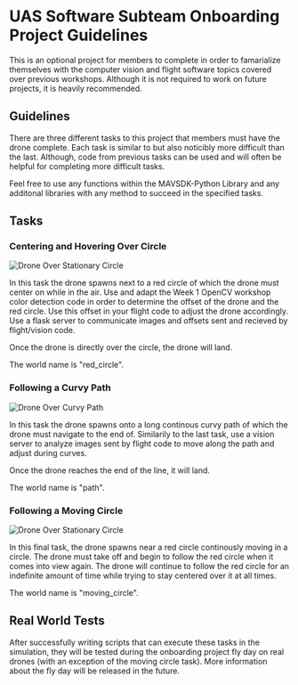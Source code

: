 # UAS Software Subteam Onboarding Project Guidelines

This is an optional project for members to complete in order to famarialize themselves with the computer vision and flight software topics covered over previous workshops. Although it is not required to work on future projects, it is heavily recommended.

## Guidelines
There are three different tasks to this project that members must have the drone complete. Each task is similar to but also noticibly more difficult than the last. Although, code from previous tasks can be used and will often be helpful for completing more difficult tasks.

Feel free to use any functions within the MAVSDK-Python Library and any additonal libraries with any method to succeed in the specified tasks.

## Tasks
### Centering and Hovering Over Circle 
![Drone Over Stationary Circle](https://github.com/user-attachments/assets/ac628768-110b-4414-be68-8a754b9e3995)

In this task the drone spawns next to a red circle of which the drone must center on while in the air. Use and adapt the Week 1 OpenCV workshop color detection code in order to determine the offset of the drone and the red circle. Use this offset in your flight code to adjust the drone accordingly. Use a flask server to communicate images and offsets sent and recieved by flight/vision code. 

Once the drone is directly over the circle, the drone will land.

The world name is "red_circle".

### Following a Curvy Path
![Drone Over Curvy Path](https://github.com/user-attachments/assets/c3df1888-9a03-4dbe-b9dd-e881a9329803)

In this task the drone spawns onto a long continous curvy path of which the drone must navigate to the end of. Similarily to the last task, use a vision server to analyze images sent by flight code to move along the path and adjust during curves.

Once the drone reaches the end of the line, it will land.

The world name is "path".

### Following a Moving Circle
![Drone Over Stationary Circle](https://github.com/user-attachments/assets/58396f92-9f16-4d63-959d-31dee838ad69)

In this final task, the drone spawns near a red circle continously moving in a circle. The drone must take off and begin to follow the red circle when it comes into view again. The drone will continue to follow the red circle for an indefinite amount of time while trying to stay centered over it at all times.

The world name is "moving_circle".
## Real World Tests
After successfully writing scripts that can execute these tasks in the simulation, they will be tested during the onboarding project fly day on real drones (with an exception of the moving circle task). More information about the fly day will be released in the future.
